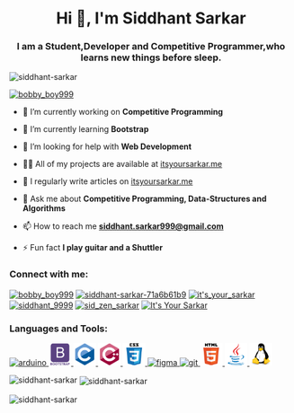 <h1 align="center">Hi 👋, I'm Siddhant Sarkar</h1>
<h3 align="center">I am a Student,Developer and Competitive Programmer,who learns new things before sleep.</h3>

<p align="left"> <img src="https://komarev.com/ghpvc/?username=siddhant-sarkar&label=Profile%20views&color=0e75b6&style=flat" alt="siddhant-sarkar" /> </p>

<p align="left"> <a href="https://twitter.com/bobby_boy999" target="blank"><img src="https://img.shields.io/twitter/follow/bobby_boy999?logo=twitter&style=for-the-badge" alt="bobby_boy999" /></a> </p>

- 🔭 I’m currently working on **Competitive Programming**

- 🌱 I’m currently learning **Bootstrap**

- 🤝 I’m looking for help with **Web Development**

- 👨‍💻 All of my projects are available at [itsyoursarkar.me](itsyoursarkar.me)

- 📝 I regularly write articles on [itsyoursarkar.me](itsyoursarkar.me)

- 💬 Ask me about **Competitive Programming, Data-Structures and Algorithms**

- 📫 How to reach me **siddhant.sarkar999@gmail.com**

- ⚡ Fun fact **I play guitar and a Shuttler**

<h3 align="left">Connect with me:</h3>
<p align="left">
<a href="https://twitter.com/bobby_boy999" target="blank"><img align="center" src="https://raw.githubusercontent.com/rahuldkjain/github-profile-readme-generator/master/src/images/icons/Social/twitter.svg" alt="bobby_boy999" height="30" width="40" /></a>
<a href="https://linkedin.com/in/siddhant-sarkar-71a6b61b9" target="blank"><img align="center" src="https://raw.githubusercontent.com/rahuldkjain/github-profile-readme-generator/master/src/images/icons/Social/linked-in-alt.svg" alt="siddhant-sarkar-71a6b61b9" height="30" width="40" /></a>
<a href="https://instagram.com/it's_your_sarkar" target="blank"><img align="center" src="https://raw.githubusercontent.com/rahuldkjain/github-profile-readme-generator/master/src/images/icons/Social/instagram.svg" alt="it's_your_sarkar" height="30" width="40" /></a>
<a href="https://www.codechef.com/users/siddhant_9999" target="blank"><img align="center" src="https://cdn.jsdelivr.net/npm/simple-icons@3.1.0/icons/codechef.svg" alt="siddhant_9999" height="30" width="40" /></a>
<a href="https://codeforces.com/profile/sid_zen_sarkar" target="blank"><img align="center" src="https://cdn.jsdelivr.net/npm/simple-icons@3.0.1/icons/codeforces.svg" alt="sid_zen_sarkar" height="30" width="40" /></a>
<a href="https://discord.gg/It's Your Sarkar" target="blank"><img align="center" src="https://raw.githubusercontent.com/rahuldkjain/github-profile-readme-generator/master/src/images/icons/Social/discord.svg" alt="It's Your Sarkar" height="30" width="40" /></a>
</p>

<h3 align="left">Languages and Tools:</h3>
<p align="left"> <a href="https://www.arduino.cc/" target="_blank"> <img src="https://cdn.worldvectorlogo.com/logos/arduino-1.svg" alt="arduino" width="40" height="40"/> </a> <a href="https://getbootstrap.com" target="_blank"> <img src="https://raw.githubusercontent.com/devicons/devicon/master/icons/bootstrap/bootstrap-plain-wordmark.svg" alt="bootstrap" width="40" height="40"/> </a> <a href="https://www.cprogramming.com/" target="_blank"> <img src="https://raw.githubusercontent.com/devicons/devicon/master/icons/c/c-original.svg" alt="c" width="40" height="40"/> </a> <a href="https://www.w3schools.com/cpp/" target="_blank"> <img src="https://raw.githubusercontent.com/devicons/devicon/master/icons/cplusplus/cplusplus-original.svg" alt="cplusplus" width="40" height="40"/> </a> <a href="https://www.w3schools.com/css/" target="_blank"> <img src="https://raw.githubusercontent.com/devicons/devicon/master/icons/css3/css3-original-wordmark.svg" alt="css3" width="40" height="40"/> </a> <a href="https://www.figma.com/" target="_blank"> <img src="https://www.vectorlogo.zone/logos/figma/figma-icon.svg" alt="figma" width="40" height="40"/> </a> <a href="https://git-scm.com/" target="_blank"> <img src="https://www.vectorlogo.zone/logos/git-scm/git-scm-icon.svg" alt="git" width="40" height="40"/> </a> <a href="https://www.w3.org/html/" target="_blank"> <img src="https://raw.githubusercontent.com/devicons/devicon/master/icons/html5/html5-original-wordmark.svg" alt="html5" width="40" height="40"/> </a> <a href="https://www.java.com" target="_blank"> <img src="https://raw.githubusercontent.com/devicons/devicon/master/icons/java/java-original.svg" alt="java" width="40" height="40"/> </a> <a href="https://www.linux.org/" target="_blank"> <img src="https://raw.githubusercontent.com/devicons/devicon/master/icons/linux/linux-original.svg" alt="linux" width="40" height="40"/> </a> </p>

<p><img align="left" src="https://github-readme-stats.vercel.app/api/top-langs?username=siddhant-sarkar&show_icons=true&locale=en&layout=compact" alt="siddhant-sarkar" /></p>

<p>&nbsp;<img align="center" src="https://github-readme-stats.vercel.app/api?username=siddhant-sarkar&show_icons=true&locale=en" alt="siddhant-sarkar" /></p>

<p><img align="center" src="https://github-readme-streak-stats.herokuapp.com/?user=siddhant-sarkar&" alt="siddhant-sarkar" /></p>
